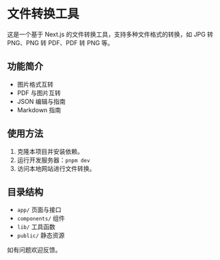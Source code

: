 # 文件转换工具

这是一个基于 Next.js 的文件转换工具，支持多种文件格式的转换，如 JPG 转 PNG、PNG 转 PDF、PDF 转 PNG 等。

## 功能简介
- 图片格式互转
- PDF 与图片互转
- JSON 编辑与指南
- Markdown 指南

## 使用方法
1. 克隆本项目并安装依赖。
2. 运行开发服务器：`pnpm dev`
3. 访问本地网站进行文件转换。

## 目录结构
- `app/` 页面与接口
- `components/` 组件
- `lib/` 工具函数
- `public/` 静态资源

如有问题欢迎反馈。